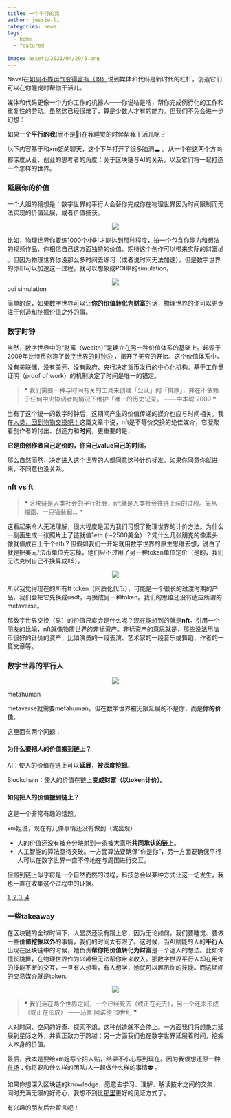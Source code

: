```yaml
---
title: 一个平行的我
author: jessie-li
categories: news
tags:
  - home
  - featured
 
image: assets/2021/04/29/5.png
---
```

Naval在[如何不靠运气变得富有（19）](http://mp.weixin.qq.com/s?__biz=MzU5NjQxNzQ3Mw==&mid=2247485097&idx=1&sn=4ddb5c45dfd67dda172a736101590d61&chksm=fe624807c915c111679bd0ee4b6448e9c8c61675e72e1610f41a12974aa043e5853fb6bfdbf2&scene=21#wechat_redirect&fileGuid=KkkYkJyKGH9x8cwg)说到媒体和代码是新时代的杠杆，创造它们可以在你睡觉时帮你干活儿。

媒体和代码更像一个为你工作的机器人——你说啥是啥，帮你完成例行化的工作和重复性的劳动。虽然这已经很难了，算是少数人才有的能力。但我们不免会进一步幻想：

如果**一个平行的我**(而不是🤖️)在我睡觉的时候帮我干活儿呢？

以下内容基于和xm姐的聊天，这个下午打开了很多脑洞🕳️ 。从一个在这两个方向都深度从业、创业的思考者的角度：关于区块链与AI的关系，以及它们将一起打造一个怎样的世界。

### 延展你的价值

一个大胆的猜想是：数字世界的平行人会替你完成你在物理世界因为时间限制而无法实现的价值延展，或者价值捕获。

<div align=center><img src="/assets/2021/04/29/2.png"/></div>

比如，物理世界你要练1000个小时才能达到那种程度，拍一个包含你能力和想法的视频作品，你相信自己这方面独特的价值、期待这个创作可以带来实际的财富💰 。但因为物理世界你没那么多时间去练习（或者说时间无法加速），但是数字世界的你却可以加速这一过程，就可以想象成POI中的simulation。

<div align=center><img src="/assets/2021/04/29/3.gif"/></div>poi simulation

简单的说，如果数字世界可以让**你的价值转化为财富**的话，物理世界的你可以更专注于创造和挖掘价值之外的事。

### 数字时钟

当然，数字世界中的“财富（wealth）”是建立在另一种价值体系的基础上。起源于2009年比特币创造了[数字世界的时钟🕤 ](http://mp.weixin.qq.com/s?__biz=MzIwODA3NDI5MA==&mid=2652531732&idx=1&sn=85fd04fadf3f2a36c22a2fa8389c89b0&chksm=8ce66f49bb91e65f5d42b628c597d8a550d3959f88ce6df7d19cec8eca038914060a820d7bd3&scene=21#wechat_redirect&fileGuid=KkkYkJyKGH9x8cwg)，揭开了无穷的开始。这个价值体系中，没有美联储、没有美元、没有政府、央行决定货币发行的中心化机构。基于工作量证明（proof of work）的机制决定了时间是唯一的锚定。

>**❝**
>我们需要一种与时间有关的工具来创建「公认」的「排序」，并在不依赖于任何中央协调者的情况下维护「唯一的历史记录。
>——中本聪 2009
>❞

当有了这个统一的数字时钟后，这期间产生的价值传递的媒介也应与时间相关。我在[人类，回到物物交换吧！](http://mp.weixin.qq.com/s?__biz=MzU5NjQxNzQ3Mw==&mid=2247485324&idx=1&sn=823a31c533d989d2db4e29f6cbb03b28&chksm=fe624922c915c034509add88d20010a45445ffceeba632e89ec877ee4a1634231b68b190e880&scene=21#wechat_redirect&fileGuid=KkkYkJyKGH9x8cwg)这篇文章中说，nft是不等价交换的绝佳媒介，它凝聚着创作者的付出、创造力和**时间**，更重要的是，

**它是由创作者自己定价的，你自己value自己的时间。**

那么自然而然，决定进入这个世界的人都同意这种计价标准。如果你同意你就进来，不同意也没关系。

### nft vs ft

>**❝**
>区块链是人类社会的平行社会，nft就是人类社会往链上装的过程。先从一幅画、一只猫装起...
>❞

这看起来令人无法理解，很大程度是因为我们习惯了物理世界的计价方法。为什么一副画生成一张照片上了链就值1eth (～2500美金）？凭什么几张朋克的像素头像就值成百上千个eth？但假如我们一开始就用数字世界的原生思维去想，说白了就是把美元/法币单位先忘掉，他们只不过用了另一种token单位定价（是的，我们无法克制自己不换算成¥$）。

<div align=center><img src="/assets/2021/04/29/4.png"/></div>

所以我觉得现在的所有ft token（同质化代币），可能是一个很长的过渡时期的产品，我们会把它先换成usdt，再换成另一种token。我们的思维还没有适应所谓的metaverse。

那数字世界交换（易）的价值尺度会是什么呢？现在能想到的就是**nft**。引用一个朋友的比喻，nft就像物质世界的非标资产。非标资产的意思就是，那些没法用法币很好的计价的资产，比如演员的一段表演、艺术家的一段音乐或舞蹈、作者的一篇文章等。

### 数字世界的平行人

<div align=center><img src="/assets/2021/04/29/5.png"/></div>

metahuman

metaverse就需要metahuman，但在数字世界被无限延展的不是你，而是**你的价值**。

这里面有两个问题：

#### 为什么要把人的价值搬到链上？

AI：使人的价值在链上可以**延展，被深度挖掘**。

Blockchain：使人的价值在链上**变成财富（以token计价）。**

#### 如何把人的价值搬到链上？

这是一个非常有趣的话题。

xm姐说，现在有几件事情还没有做到（或出现）

* 人的价值还没有被充分映射到一条被大家所**共同承认的链**上。
* 人工智能的算法亟待突破。一方面算法要确保“你是你”，另一方面要确保平行人可以在数字世界一直不停地在与周围进行交互。

但搬到链上似乎将是一个自然而然的过程，科技总会以某种方式让这一切发生，我也一直在收集这个过程中的证据。

[1](http://mp.weixin.qq.com/s?__biz=MzU5NjQxNzQ3Mw==&mid=2247486078&idx=1&sn=7400a9719afa9ffd50007b41721a7eba&chksm=fe6244d0c915cdc6f2a0a5a1efab5ff9bb3d445e2553ae99f076f10145fc28a592dcf81571c1&scene=21#wechat_redirect&fileGuid=KkkYkJyKGH9x8cwg),[ 2](http://mp.weixin.qq.com/s?__biz=MzU5NjQxNzQ3Mw==&mid=2247484747&idx=1&sn=862999539b5ff6389538ed00341cdcdb&chksm=fe624be5c915c2f30dd2d19d1cffd0173f7f81569949c166730cc603326bb421ce05a53ae295&scene=21#wechat_redirect&fileGuid=KkkYkJyKGH9x8cwg),[3](http://mp.weixin.qq.com/s?__biz=MzU5NjQxNzQ3Mw==&mid=2247484712&idx=1&sn=ed67702bb9e9799adccd77f92beb7e60&chksm=fe624b86c915c290fcf698f3132430c1c4c98f6e036701d7907b43926c104c7cb8a4c4bcc6a4&scene=21#wechat_redirect&fileGuid=KkkYkJyKGH9x8cwg),[ 4](http://mp.weixin.qq.com/s?__biz=MzU5NjQxNzQ3Mw==&mid=2247485912&idx=1&sn=731321ae4c7c96e99da9af364ce7fbc6&chksm=fe624776c915ce609da3dc875d1b842e9aed4bfdf3812bdc4460a3b5290321994cc1df7dd0c4&scene=21#wechat_redirect&fileGuid=KkkYkJyKGH9x8cwg)...

### 一些takeaway

在区块链的全球时间下，人显然还没有跟上它，因为无论如何，我们要睡觉、要做一些**价值挖掘以外**的事情，我们的时间太有限了。这时候，当AI赋能的人的**平行人**出现在区块链中的时候，她负责**帮你把价值转化为财富**是一个迷人的想法。比如你擅长跳舞，在物理世界作为兴趣但无法帮你带来收入。那数字世界平行人却在用你的技能不断的交互，一旦有人想看，有人想学，她就可以展示你的技能。而这期间的交易媒介就是token。

<div align=center><img src="/assets/2021/04/29/6.png"/></div>

>**❝**
>我们活在两个世界之间，一个已经死去（或正在死去），另一个还未形成（或正在形成） ——马修·阿诺德 19世纪
>❞

人对时间、空间的好奇、探索不熄，这种创造就不会停止。一方面我们将想象力延展到星际之外，并真正致力于跨越；另一方面我们也在数字世界延展着时间，挖掘人本身的价值。

最后，我本是要给xm姐写个招人贴，结果不小心写到现在。因为我很想还原一种[在场](http://mp.weixin.qq.com/s?__biz=MzU5NjQxNzQ3Mw==&mid=2247486137&idx=1&sn=d87f48e3fd7295e3f0fdcae388be9997&chksm=fe624417c915cd0177d511282d18e167f9c5841cd5214073d3e6e5b23315cfe5205ffaa18329&scene=21#wechat_redirect&fileGuid=KkkYkJyKGH9x8cwg)：你将要和什么样的团队/人一起做什么样的事情👽 。

如果你想深入区块链的knowledge，愿意去学习、理解、解读技术之间的交集，同时充满无限的好奇心，我想不到比[那里](http://mp.weixin.qq.com/s?__biz=MzUyMjc4NTM4NA==&mid=2247484887&idx=1&sn=cbcde27b1c3e259a3b16ca4a6a25967d&chksm=f9c7c2d0ceb04bc6aac897c9c5b2995ddb71a0371f3b1fd260311378247f7c5933dc54bc8814&scene=21#wechat_redirect&fileGuid=KkkYkJyKGH9x8cwg)更好的见证方式了。

有兴趣的朋友后台留言吧！

